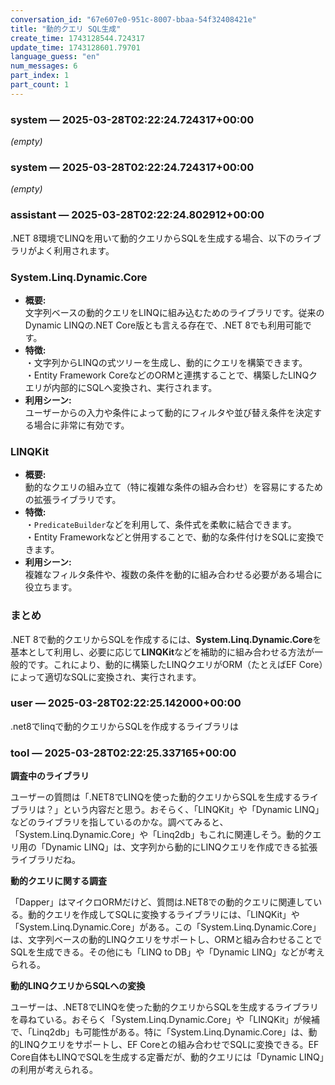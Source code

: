 ```yaml
---
conversation_id: "67e607e0-951c-8007-bbaa-54f32408421e"
title: "動的クエリ SQL生成"
create_time: 1743128544.724317
update_time: 1743128601.79701
language_guess: "en"
num_messages: 6
part_index: 1
part_count: 1
---
```


### system — 2025-03-28T02:22:24.724317+00:00

_(empty)_

### system — 2025-03-28T02:22:24.724317+00:00

_(empty)_

### assistant — 2025-03-28T02:22:24.802912+00:00

.NET 8環境でLINQを用いて動的クエリからSQLを生成する場合、以下のライブラリがよく利用されます。

### System.Linq.Dynamic.Core
- **概要:**  
  文字列ベースの動的クエリをLINQに組み込むためのライブラリです。従来のDynamic LINQの.NET Core版とも言える存在で、.NET 8でも利用可能です。
- **特徴:**  
  ・文字列からLINQの式ツリーを生成し、動的にクエリを構築できます。  
  ・Entity Framework CoreなどのORMと連携することで、構築したLINQクエリが内部的にSQLへ変換され、実行されます。  
- **利用シーン:**  
  ユーザーからの入力や条件によって動的にフィルタや並び替え条件を決定する場合に非常に有効です。

### LINQKit
- **概要:**  
  動的なクエリの組み立て（特に複雑な条件の組み合わせ）を容易にするための拡張ライブラリです。
- **特徴:**  
  ・`PredicateBuilder`などを利用して、条件式を柔軟に結合できます。  
  ・Entity Frameworkなどと併用することで、動的な条件付けをSQLに変換できます。
- **利用シーン:**  
  複雑なフィルタ条件や、複数の条件を動的に組み合わせる必要がある場合に役立ちます。

### まとめ
.NET 8で動的クエリからSQLを作成するには、**System.Linq.Dynamic.Core**を基本として利用し、必要に応じて**LINQKit**などを補助的に組み合わせる方法が一般的です。これにより、動的に構築したLINQクエリがORM（たとえばEF Core）によって適切なSQLに変換され、実行されます。

### user — 2025-03-28T02:22:25.142000+00:00

.net8でlinqで動的クエリからSQLを作成するライブラリは

### tool — 2025-03-28T02:22:25.337165+00:00

**調査中のライブラリ**

ユーザーの質問は「.NET8でLINQを使った動的クエリからSQLを生成するライブラリは？」という内容だと思う。おそらく、「LINQKit」や「Dynamic LINQ」などのライブラリを指しているのかな。調べてみると、「System.Linq.Dynamic.Core」や「Linq2db」もこれに関連しそう。動的クエリ用の「Dynamic LINQ」は、文字列から動的にLINQクエリを作成できる拡張ライブラリだね。

**動的クエリに関する調査**

「Dapper」はマイクロORMだけど、質問は.NET8での動的クエリに関連している。動的クエリを作成してSQLに変換するライブラリには、「LINQKit」や「System.Linq.Dynamic.Core」がある。この「System.Linq.Dynamic.Core」は、文字列ベースの動的LINQクエリをサポートし、ORMと組み合わせることでSQLを生成できる。その他にも「LINQ to DB」や「Dynamic LINQ」などが考えられる。

**動的LINQクエリからSQLへの変換**

ユーザーは、.NET8でLINQを使った動的クエリからSQLを生成するライブラリを尋ねている。おそらく「System.Linq.Dynamic.Core」や「LINQKit」が候補で、「Linq2db」も可能性がある。特に「System.Linq.Dynamic.Core」は、動的LINQクエリをサポートし、EF Coreとの組み合わせでSQLに変換できる。EF Core自体もLINQでSQLを生成する定番だが、動的クエリには「Dynamic LINQ」の利用が考えられる。

